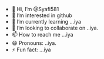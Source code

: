 - 👋 Hi, I’m @Syafi581
- 👀 I’m interested in github
- 🌱 I’m currently learning ...iya
- 💞️ I’m looking to collaborate on ..iya.
- 📫 How to reach me ...iya
- 😄 Pronouns: ..iya.
- ⚡ Fun fact: ...iya

<!---
Syafi581/Syafi581 is a ✨ special ✨ repository because its `README.md` (this file) appears on your GitHub profile.
You can click the Preview link to take a look at your changes.
--->
